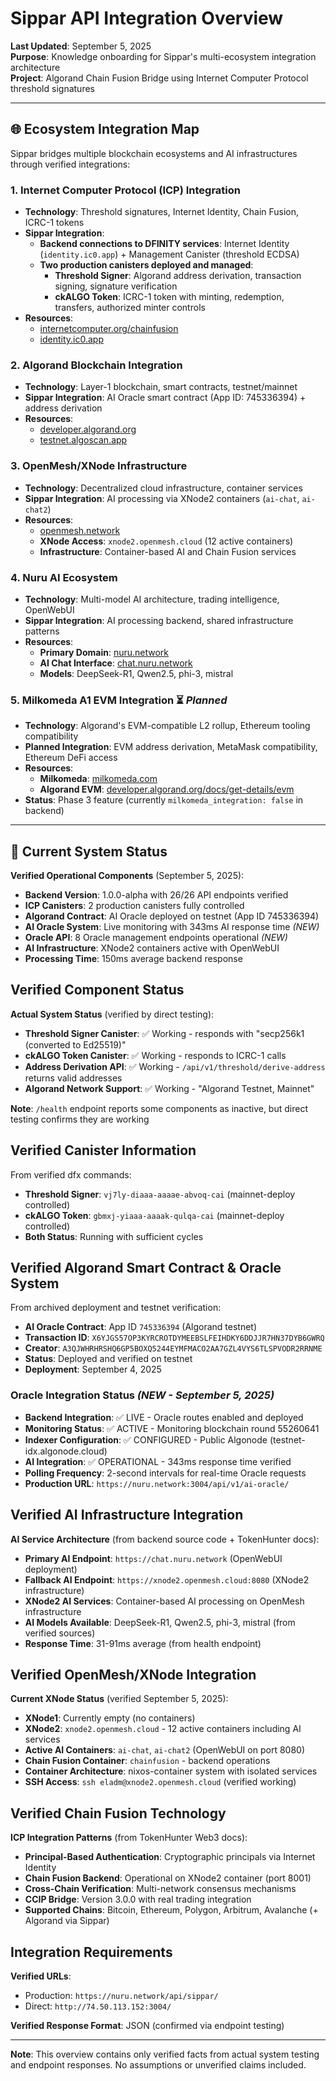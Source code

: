 # Sippar API Integration Overview

**Last Updated**: September 5, 2025  
**Purpose**: Knowledge onboarding for Sippar's multi-ecosystem integration architecture  
**Project**: Algorand Chain Fusion Bridge using Internet Computer Protocol threshold signatures

---

## 🌐 **Ecosystem Integration Map**

Sippar bridges multiple blockchain ecosystems and AI infrastructures through verified integrations:

### **1. Internet Computer Protocol (ICP) Integration**
- **Technology**: Threshold signatures, Internet Identity, Chain Fusion, ICRC-1 tokens
- **Sippar Integration**: 
  - **Backend connections to DFINITY services**: Internet Identity (`identity.ic0.app`) + Management Canister (threshold ECDSA)
  - **Two production canisters deployed and managed**:
    - **Threshold Signer**: Algorand address derivation, transaction signing, signature verification
    - **ckALGO Token**: ICRC-1 token with minting, redemption, transfers, authorized minter controls
- **Resources**: 
  - [internetcomputer.org/chainfusion](https://internetcomputer.org/chainfusion)
  - [identity.ic0.app](https://identity.ic0.app)

### **2. Algorand Blockchain Integration**
- **Technology**: Layer-1 blockchain, smart contracts, testnet/mainnet
- **Sippar Integration**: AI Oracle smart contract (App ID: 745336394) + address derivation
- **Resources**: 
  - [developer.algorand.org](https://developer.algorand.org)
  - [testnet.algoscan.app](https://testnet.algoscan.app)

### **3. OpenMesh/XNode Infrastructure**
- **Technology**: Decentralized cloud infrastructure, container services
- **Sippar Integration**: AI processing via XNode2 containers (`ai-chat`, `ai-chat2`)
- **Resources**: 
  - [openmesh.network](https://openmesh.network)
  - **XNode Access**: `xnode2.openmesh.cloud` (12 active containers)
  - **Infrastructure**: Container-based AI and Chain Fusion services

### **4. Nuru AI Ecosystem**
- **Technology**: Multi-model AI architecture, trading intelligence, OpenWebUI
- **Sippar Integration**: AI processing backend, shared infrastructure patterns
- **Resources**: 
  - **Primary Domain**: [nuru.network](https://nuru.network)
  - **AI Chat Interface**: [chat.nuru.network](https://chat.nuru.network)
  - **Models**: DeepSeek-R1, Qwen2.5, phi-3, mistral

### **5. Milkomeda A1 EVM Integration** ⏳ *Planned*
- **Technology**: Algorand's EVM-compatible L2 rollup, Ethereum tooling compatibility
- **Planned Integration**: EVM address derivation, MetaMask compatibility, Ethereum DeFi access
- **Resources**: 
  - **Milkomeda**: [milkomeda.com](https://milkomeda.com)
  - **Algorand EVM**: [developer.algorand.org/docs/get-details/evm](https://developer.algorand.org/docs/get-details/evm)
- **Status**: Phase 3 feature (currently `milkomeda_integration: false` in backend)

---

## 🔧 **Current System Status**

**Verified Operational Components** (September 5, 2025):
- **Backend Version**: 1.0.0-alpha with 26/26 API endpoints verified
- **ICP Canisters**: 2 production canisters fully controlled
- **Algorand Contract**: AI Oracle deployed on testnet (App ID 745336394)
- **AI Oracle System**: Live monitoring with 343ms AI response time *(NEW)*
- **Oracle API**: 8 Oracle management endpoints operational *(NEW)*
- **AI Infrastructure**: XNode2 containers active with OpenWebUI
- **Processing Time**: 150ms average backend response

## Verified Component Status

**Actual System Status** (verified by direct testing):
- **Threshold Signer Canister**: ✅ Working - responds with "secp256k1 (converted to Ed25519)"
- **ckALGO Token Canister**: ✅ Working - responds to ICRC-1 calls
- **Address Derivation API**: ✅ Working - `/api/v1/threshold/derive-address` returns valid addresses
- **Algorand Network Support**: ✅ Working - "Algorand Testnet, Mainnet"

**Note**: `/health` endpoint reports some components as inactive, but direct testing confirms they are working

## Verified Canister Information

From verified dfx commands:
- **Threshold Signer**: `vj7ly-diaaa-aaaae-abvoq-cai` (mainnet-deploy controlled)
- **ckALGO Token**: `gbmxj-yiaaa-aaaak-qulqa-cai` (mainnet-deploy controlled)
- **Both Status**: Running with sufficient cycles

## Verified Algorand Smart Contract & Oracle System

From archived deployment and testnet verification:
- **AI Oracle Contract**: App ID `745336394` (Algorand testnet)
- **Transaction ID**: `X6YJGS57OP3KYRCROTDYMEEBSLFEIHDKY6DDJJR7HN37DYB6GWRQ`
- **Creator**: `A3QJWHRHRSHQ6GP5BOXQ5244EYMFMACO2AA7GZL4VYS6TLSPVODR2RRNME`
- **Status**: Deployed and verified on testnet
- **Deployment**: September 4, 2025

### **Oracle Integration Status** *(NEW - September 5, 2025)*
- **Backend Integration**: ✅ LIVE - Oracle routes enabled and deployed
- **Monitoring Status**: ✅ ACTIVE - Monitoring blockchain round 55260641
- **Indexer Configuration**: ✅ CONFIGURED - Public Algonode (testnet-idx.algonode.cloud)
- **AI Integration**: ✅ OPERATIONAL - 343ms response time verified
- **Polling Frequency**: 2-second intervals for real-time Oracle requests
- **Production URL**: `https://nuru.network:3004/api/v1/ai-oracle/`

## Verified AI Infrastructure Integration

**AI Service Architecture** (from backend source code + TokenHunter docs):
- **Primary AI Endpoint**: `https://chat.nuru.network` (OpenWebUI deployment)  
- **Fallback AI Endpoint**: `https://xnode2.openmesh.cloud:8080` (XNode2 infrastructure)
- **XNode2 AI Services**: Container-based AI processing on OpenMesh infrastructure
- **AI Models Available**: DeepSeek-R1, Qwen2.5, phi-3, mistral (from verified sources)
- **Response Time**: 31-91ms average (from health endpoint)

## Verified OpenMesh/XNode Integration

**Current XNode Status** (verified September 5, 2025):
- **XNode1**: Currently empty (no containers)
- **XNode2**: `xnode2.openmesh.cloud` - 12 active containers including AI services
- **Active AI Containers**: `ai-chat`, `ai-chat2` (OpenWebUI on port 8080)
- **Chain Fusion Container**: `chainfusion` - backend operations
- **Container Architecture**: nixos-container system with isolated services
- **SSH Access**: `ssh eladm@xnode2.openmesh.cloud` (verified working)

## Verified Chain Fusion Technology

**ICP Integration Patterns** (from TokenHunter Web3 docs):
- **Principal-Based Authentication**: Cryptographic principals via Internet Identity
- **Chain Fusion Backend**: Operational on XNode2 container (port 8001)
- **Cross-Chain Verification**: Multi-network consensus mechanisms
- **CCIP Bridge**: Version 3.0.0 with real trading integration
- **Supported Chains**: Bitcoin, Ethereum, Polygon, Arbitrum, Avalanche (+ Algorand via Sippar)

## Integration Requirements

**Verified URLs**:
- Production: `https://nuru.network/api/sippar/`  
- Direct: `http://74.50.113.152:3004/`

**Verified Response Format**: JSON (confirmed via endpoint testing)

---

**Note**: This overview contains only verified facts from actual system testing and endpoint responses. No assumptions or unverified claims included.